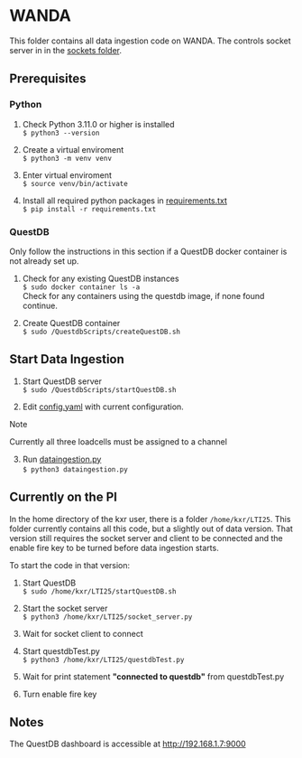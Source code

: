 # WANDA

This folder contains all data ingestion code on WANDA. The controls socket server in in the [sockets folder](/sockets/).

## Prerequisites

### Python
1. Check Python 3.11.0 or higher is installed  
```$ python3 --version```

2. Create a virtual enviroment  
    ```$ python3 -m venv venv```

3. Enter virtual enviroment  
    ```$ source venv/bin/activate```

4. Install all required python packages in [requirements.txt](requirements.txt)  
    ```$ pip install -r requirements.txt```

### QuestDB
Only follow the instructions in this section if a QuestDB docker container is not already set up.

1. Check for any existing QuestDB instances  
    ```$ sudo docker container ls -a```  
    Check for any containers using the questdb image, if none found continue.

2. Create QuestDB container  
    ```$ sudo /QuestdbScripts/createQuestDB.sh```  

## Start Data Ingestion

1. Start QuestDB server  
    ```$ sudo /QuestdbScripts/startQuestDB.sh```  

2. Edit [config.yaml](ADC/config.yaml) with current configuration.  
> [!NOTE]  
> Currently all three loadcells must be assigned to a channel

3. Run [dataingestion.py](dataingestion.py)  
    ```$ python3 dataingestion.py```

## Currently on the PI

In the home directory of the kxr user, there is a folder ```/home/kxr/LTI25```. This folder currently contains all this code, but a slightly out of data version. That version still requires the socket server and client to be connected and the enable fire key to be turned before data ingestion starts.

To start the code in that version:  

1. Start QuestDB  
    ```$ sudo /home/kxr/LTI25/startQuestDB.sh```  

2. Start the socket server  
    ```$ python3 /home/kxr/LTI25/socket_server.py```

3. Wait for socket client to connect

4. Start questdbTest.py  
    ```$ python3 /home/kxr/LTI25/questdbTest.py```

5. Wait for print statement **"connected to questdb"** from questdbTest.py

6. Turn enable fire key

## Notes

The QuestDB dashboard is accessible at http://192.168.1.7:9000
